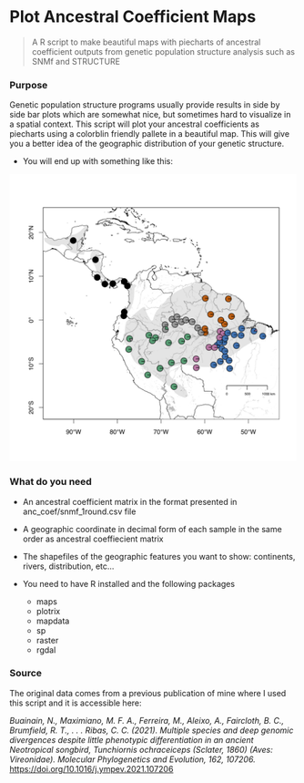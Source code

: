 # Plot Ancestral Coefficient Maps
> A R script to make beautiful maps with piecharts of ancestral coefficient outputs from genetic population structure analysis such as SNMf and STRUCTURE

### Purpose
Genetic population structure programs usually provide results in side by side bar plots which are somewhat nice, but sometimes hard to visualize in a spatial context. This script will plot your ancestral coefficients as piecharts using a colorblin friendly pallete in a beautiful map. This will give you a better idea of the geographic distribution of your genetic structure. 

* You will end up with something like this:

![map](figures/example_map.png "example output map")
### What do you need

* An ancestral coefficient matrix in the format presented in anc_coef/snmf_1round.csv file

* A geographic coordinate in decimal form of each sample in the same order as ancestral coeffiecient matrix

* The shapefiles of the geographic features you want to show: continents, rivers, distribution, etc...

* You need to have R installed and the following packages
    * maps
    * plotrix
    * mapdata
    * sp
    * raster
    * rgdal

### Source

The original data comes from a previous publication of mine where I used this script and it is accessible here:

*Buainain, N., Maximiano, M. F. A., Ferreira, M., Aleixo, A., Faircloth, B. C., Brumfield, R. T., . . . Ribas, C. C. (2021). Multiple species and deep genomic divergences despite little phenotypic differentiation in an ancient Neotropical songbird, Tunchiornis ochraceiceps (Sclater, 1860) (Aves: Vireonidae). Molecular Phylogenetics and Evolution, 162, 107206.* <https://doi.org/10.1016/j.ympev.2021.107206>


